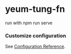 # yeum-tung-fn

run with npm run serve

### Customize configuration
See [Configuration Reference](https://cli.vuejs.org/config/).
